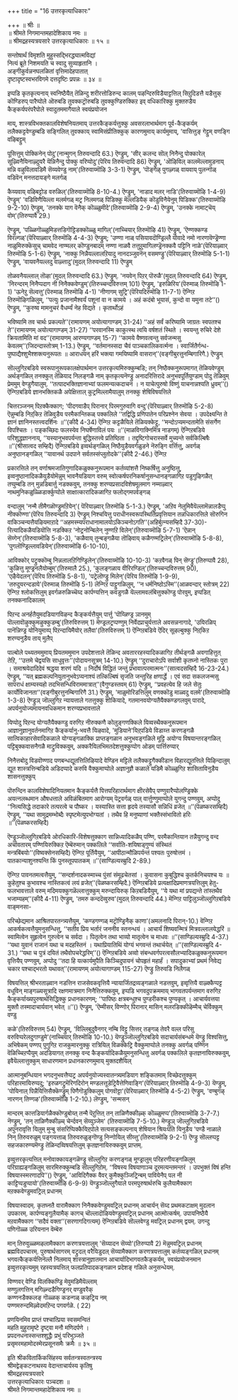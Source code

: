 +++
title = "16 उत्तरकृत्याधिकारः"

+++
॥ श्रीः ॥  
॥ श्रीमते निगमान्तमहादेशिकाय नमः ॥  
॥ श्रीमद्रहस्यत्रयसारे उत्तरकृत्याधिकारः ॥ १५ ॥  
  
  
सन्तोषार्थं विमृशति मुहुस्सद्भिरद्ध्यात्मविद्यां  
नित्यं ब्रूते निशमयति च स्वादु सुव्याहृतानि ।  
अङ्गीकुर्वन्ननघलळितां वृत्तिमादेहपातात्  
दृष्टादृष्टस्वभरविगमे दत्तदृष्टिः प्रपन्नः ॥ ३४ ॥

इप्पडि कृतकृत्यनाय् स्वनिष्ठैयैत् तॆळिन्दु शरीरत्तोडिरुन्द कालम् पऴन्दिरुविडैयाट्टत्तिल् सिऱुदिडत्तै यडैत्तुक् कॊण्डिरुप् पारैप्पोले ऒरुबडि तुवक्कट्रॊरुबडि तुवक्कुण्डिरुक्किऱ इव् वधिकारिक्कु मुक्तरुडैय कैङ्कर्यपरंपरैपोले स्वादुतममागैयाले स्वयंप्रयोजन

माय्, शास्त्रविभक्तकालविशेषनियतमाय् उत्तरकैङ्कर्यत्तुक्कु अवसरलाभार्थमाग पूर्व-कैङ्कर्यम् तलैक्कट्टवेण्डुम्बडि सङ्गिलित् तुवक्काय् स्वामिसंप्रीतिक्कुक् कारणमुमाय् कार्यमुमाय्, 'वासित्तुङ् गेट्टुम् वणङ्गि वऴिबट्टुम्

पूसित्तुम् पोक्किनेन् पोदु'(नान्मुगन् तिरुवन्दादि 63.) ऎण्ड्रुम्, 'सीर् कलन्द सॊल् निनैन्दु पोक्कारेल् सूऴ्विनैयिनाऴ्दुयरै यॆन्निनैन्दु पोक्कु वरिप्पोदु'(पॆरिय तिरुवन्दादि 86) ऎण्ड्रुम्, 'ऒऴिविल् कालमॆल्लामुडनाय् मन्नि वऴुविलावडिमै सॆय्यवेण्डु नाम्'(तिरुवाय्मॊऴि 3-3-1) ऎण्ड्रुम्, 'पॊङ्गेऴ् पुगऴ्गळ् वायवाय् पुलन्गॊळ् वडिवॆन् मनत्तदायङ्गे मलर्गळ्

कैय्यवाय् वऴिबट्टोड वरुळिल्'(तिरुवाय्मॊऴि 8-10-4.) ऎण्ड्रुम्, 'नाडाद मलर् नाडि'(तिरुवाय्मॊऴि 1-4-9) ऎण्ड्रुम्' 'वडिविणैयिल्ला मलर्मगळ् मट्र निलमगळ् पिडिक्कु मॆल्लडियैक् कॊडुविनैयेनुम् पिडिक्क'(तिरुवाय्मॊऴि 9-2-10) ऎण्ड्रुम्, 'तनक्के याग वॆनैक् कॊळ्ळुमीदे'(तिरुवाय्मॊऴि 2-9-4) ऎण्ड्रुम्, 'उनक्के नामाट्चॆय् वोम्'(तिरुप्पावै 29.)

ऎण्ड्रुम्, 'पळ्ळिगॊळ्ळुमिडत्तडिगॊट्टिडक्कॊळ्ळु मागिल्'(नाच्चियार् तिरुमॊऴि 41) ऎण्ड्रुम्, 'ऎण्णक्कण्ड विरल्गळ्'(पॆरियाऴ्वार् तिरुमॊऴि 4-4-3) ऎण्ड्रुम्; 'उण्णा नाळ् पसियावदॊण्ड्रिल्लै योवादे नमो नारणावॆण्ड्रॆण्णा नाळुमिरुक्कॆसुच् चामवेद नाण्मलर् कॊण्डुनबादम् नण्णा नाळवै तत्तुऱुमागिलण्ड्रॆनक्कवै पट्टिनि नाळे'(पॆरियाऴ्वार् तिरुमॊऴि 5-1-6) ऎण्ड्रुम्, 'नाक्कु निन्नैयल्लालऱियादु नानदञ्जुवनॆन् वसमण्ड्रु'(पॆरियाऴ्वार् तिरुमॊऴि 5-1-1) ऎण्ड्रुम्, 'वायवनैयल्लदु वाऴ्त्तादु'(मुदल् तिरुवन्दादि 11) ऎण्ड्रुम्

तोळवनैयल्लाल् तॊऴा'(मुदल् तिरुवन्दादि 63.) ऎण्ड्रुम्. 'नयवेन् पिऱर् पॊरुळै'(मुदल् तिरुवन्दादि 64) ऎण्ड्रुम्, 'निरन्दरम् निनैप्पदाग नी निनैक्कवेण्डुम्'(तिरुच्चन्दविरुत्तम् 101) ऎण्ड्रुम्, 'इरुळिरिय'(पॆरुमाळ् तिरुमॊऴि 1-1) 'ऊनेऱु सॆल्वत्तु'(पॆरुमाळ् तिरुमॊऴि 4-1) 'नीणागम् सुट्रि'(पॆरियदिरुमॊऴि 11-7-1) ऎन्गिऱ तिरुमॊऴिगळिलुम्, ‘‘पत्युः प्रजानामैश्वर्यं पशूनां वा न कामये । अहं कदंबो भूयासं, कुन्दो वा यमुना तटे’’() ऎण्ड्रुम्, ‘‘कुरुष्व मामनुचरं वैधर्म्यं नेह विद्यते । कृतार्थोऽहं

भविष्यामि तव चार्थः प्रकल्पते’’(रामायणम् अयोत्यागाण्डम् 31-24) ‘‘अहं सर्वं करिष्यामि जाग्रतः स्वपतश्च ते’’(रामायणम् अयोत्यागाण्डम् 31-27) ‘‘परवानस्मि काकुत्स्थ त्वयि वर्षशतं स्थिते । स्वयन्तु रुचिरे देशे क्रियतामिति मां वद’’(रामायणम् आरण्यगाण्डम् 15-7) ‘‘कामये वैष्णवत्वन्तु सर्वजन्मसु केवलम्’’(जिदन्दास्तोत्रम् 1-13.) ऎण्ड्रुम्, ‘‘वर्तमानस्सदा चैवं पाञ्चकालिकवर्त्मना । स्वार्जितैर्गन्ध- पुष्पाद्यैश्शुभैश्शक्त्यनुरूपतः ॥ आराधयन् हरिं भक्त्या गमयिष्यामि वासरान्’’(वङ्गीबुरत्तुनम्बिगारिगै.) ऎण्ड्रुम्

सॊल्लुगिऱबडिये स्वरूपानुरूपकालक्षेपार्थमान उत्तरकृत्यमिरुक्कुम्बडि; तन् निष्ठैक्कनुरूपमागत् तॆळियवेण्डुम् अर्थङ्गळिल् तनक्कुत् तॆळियाद निलङ्गळै नाम् कृतकृत्यनॆण्ड्रु अनादरित्तिरादे अनुभवपूर्तियुण्डाम् पोदु तॆळिवुम् प्रेममुम् वेण्डुगैयालुम्. ‘‘तत्पादभक्तिज्ञानाभ्यां फलमन्यत्कदाचन । न याचेत्पुरुषो विष्णुं याचनान्नश्यति ध्रुवम्’’() ऎन्गिऱबडिये ज्ञानभक्तिकळै अपेक्षित्ताल् कुट्रमिल्लामैयालुम् तनक्कु शेषिविषयत्तिले

चित्तरञ्जनम् पिऱक्कैक्काग; 'पीदगवाडैप् पिरानार् पिरमगुरुवागि वन्दु'(पॆरियाऴ्वार् तिरुमॊऴि 5-2-8) ऎन्नुम्बडि निऱ्‌किऱ तॆळिवुडैय परमैकान्तिकळ् पक्कलिले ‘‘तद्विद्धि प्रणिपातेन परिप्रश्नेन सेवया । उपदेक्ष्यन्ति ते ज्ञानं ज्ञानिनस्तत्त्वदर्शिनः ॥’’(कीदै 4-34) ऎन्गिऱ कट्टळैयिले तॆळियक्केट्टु, ‘‘मन्दोऽप्यमन्दतामेति संसर्गेण विपश्चितः । पङ्कच्छिदः फलस्येव निघर्षेणाविलं पयः ॥’’(माळविगाक्निमित्र नाडगम्) ऎन्गिऱबडिये परिशुद्धज्ञाननाय्, ‘‘यस्यानुभवपर्यन्ता बुद्धिस्तत्त्वे प्रतिष्ठिता । तद्दृष्टिगोचरास्सर्वे मुच्यन्ते सर्वकिल्बिषैः ॥’’(श्रीसात्वद सम्हिदै) ऎन्गिऱबडिये इव्वर्थङ्गळिल् निष्ठैयुडैयवर्गळुडने नॆरुङ्गि वर्त्तित्तु, अवर्गळ् अनुष्ठानङ्गळिल् ‘‘यावानर्थ उदपाने सर्वतस्संप्लुतोदके’’(कीदै 2-46.) ऎन्गिऱ

प्रकारत्तिले तन् वर्णाश्रमजातिगुणादिकळुक्कनुरूपमान कर्तव्यांशत्तै निष्कर्षित्तु अनुष्ठित्तु, इव्वनुष्ठानादिकळैयुडैयोमॆन्नुम् भावनैयडियाग वरुम् स्वोत्कर्षपरनिकर्षानुसन्धानङ्गळागिऱ पडुगुऴिगळैत् तप्पुम्बडि तन् मुन्नडिबार्त्तु नडक्कवुम्, तनक्कु शरण्यप्रसादविशेषमूलमाग नम्माऴ्वार् नाथमुनिकळुळ्ळिडार्क्कुप्पोले साक्षात्कारादिकळागिऱ फलोद्गमपर्वङ्गळ्

वन्दालुम् 'नन्मै तीमैगळॊण्ड्रुमऱियेन्'( पॆरियाऴ्वार् तिरुमॊऴि 5-1-3.) ऎण्ड्रुम्, 'अऱिव नेलुमिवैयॆल्लामॆन्नालडैप्पु नीक्कॊण्णा'(पॆरिय तिरुवन्दादि 3) ऎण्ड्रुम् निश्चयित्तु पराधीनस्वरूपस्थितिप्रवृत्तियान तन्नधिकारत्तिले सॊरुगिन वाकिञ्चन्यत्तैयऴियमाऱादे ‘‘अहमस्म्यपराधानामालयोऽकिञ्चनोऽगति’’(अहिर्बुत्न्यसम्हिदै 37-30)-रित्यादिकळैयडियॊत्ति नडक्किऱ 'नोट्रनोन्बिलेन् नुण्णऱि विलेन्'(तिरुवाय्मॊऴि 5-7-1) 'ऎन्नान् सॆय्गेन्'(तिरुवाय्मॊऴि 5-8-3), 'कळैवाय् तुन्बङ्गळैया तॊऴिवाय् कळैगण्मट्रिलेन्'(तिरुवाय्मॊऴि 5-8-8), 'पुगलॊण्ड्रिल्लावडियेन्'(तिरुवाय्मॊऴि 6-10-10),

आविक्कोर् पट्रुक्कॊम्बु निन्नलालऱिगिण्ड्रिलेन्'(तिरुवाय्मॊऴि 10-10-3) 'कऱवैगळ् पिन् सॆण्ड्रु'(तिरुप्पावै 28), 'कुळित्तु मूण्ड्रनलैयोम्बुम्'(तिरुमालै 25.), 'कुलङ्गळाय वीरिरण्डिल्'(तिरुच्चन्दविरुत्तम् 90), 'एऴैयेदलन्'(पॆरिय तिरुमॊऴि 5-8-1), 'पट्रेलॊण्ड्रु मिलेन्'(पॆरिय तिरुमॊऴि 1-9-9), 'तरुदुयरन्दडाये'(पॆरुमाळ् तिरुमॊऴि 5-1) लॆन्गिऱ पाट्टुगळिलुम्, ‘‘न धर्मनिष्ठोऽस्मि’’(आळवन्दार् स्तोत्रम् 22) ऎन्गिऱ श्लोकत्तिलुम् इवर्गळरुळिच्चॆय्द कार्पण्यत्तिन् कवडुगळै यॆल्लामवलंबित्तुक्कॊण्डु पोरवुम्, इप्पडित् तनक्कनादिकालम्

पिऱन्द अनर्हतैयुमदडियागविऴन्द कैङ्कर्यत्तैयुम् पार्त्तु 'पॊय्न्निण्ड्र ञानमुम् पॊल्लावॊऴुक्कुमऴुक्कुडम्बु'(तिरुविरुत्तम् 1) मॆण्ड्रलट्रप्पण्णुम् निर्वेदप्राचुर्यत्ताले अवसन्ननागादे, 'उयिरळिप् पानॆन्निण्ड्र योनियुमाय्प् पिऱन्दायिमैयोर् तलैवा'(तिरुविरुत्तम् 1) ऎन्गिऱबडिये ऎदिर् सूऴल्बुक्कु निऱ्‌किऱ शरण्यनुडैय ताय् मुलैप्

पाल्बोले पथ्यतममुमाय् प्रियतममुमान उपदेशत्ताले तॆळिन्द अवताररहस्यादिकळागिऱ तीर्थङ्गळै अवगाहित्तुत् तेऱि, ‘‘उत्तमे चेद्वयसि साधुवृत्तः’’(पोदायनसूत्रम् 14-10.) ऎण्ड्रुम् ‘‘दुराचारोऽपि सर्वाशी कृतघ्नो नास्तिकः पुरा । समाश्रयेदादिदेवं श्रद्धया शरणं यदि ॥ निर्दोषं विद्धितं जन्तुं प्रभावात्परमात्मनः’’(सात्वदसम्हिदै 16-23-24.) ऎण्ड्रुम्, ‘‘यत् ब्रह्मकल्पनियुतानुभवेऽप्यनाश्यं तत्किल्बिषं सृजति जन्तुरिह क्षणार्द्धे । एवं सदा सकलजन्मसु सापराधं क्षाम्यस्यहो तदभिसन्धिविराममात्रात्’’(वैगुण्डस्तवम् 61) ऎण्ड्रुम्, ‘‘प्रवहत्येव हि जले सेतुः कार्योविजानता’’(वङ्गीबुरत्तुनम्बिगारिगै 31.) ऎण्ड्रुम्, 'माळुमोरिडत्तिलुम् वणक्कॊडु माळ्वदु वलमे'(तिरुवाय्मॊऴि 1-3-8) ऎण्ड्रुञ् जॊल्लुगिऱ न्यायत्ताले गतत्तुक्कु शोकियादे, गतमानवयोग्यतैयैक्कण्डगलवुम् पारादे, अपर्यनुयोज्यमायनवधिकमान शरण्यप्रभावत्ताले

यिप्पोदु पिऱन्द योग्यतैयैक्कण्डु वरुगिऱ नीरुक्कणै कोलुङ्गणक्किले यिव्वस्थैक्कनुरूपमान आज्ञानुज्ञानुवर्तनमागिऱ कैङ्कर्यानु-भवत्तै यिऴवादे, 'मुडियाने'यिऱ्‌पडिये विडाय्त्त करणङ्गळै सात्विकाहारसेवादिकळाले योग्यङ्गळाक्कि प्राप्तङ्गळान अनुभवङ्गळिले मूट्टि अयोग्य विषयान्तरङ्गळिल् पट्टिबुक्कवासनैगळै माट्रुविक्कवुम्, अक्करैयिलभिमतदेशत्तुक्कुप्पोग ओडम् पार्त्तिरुप्पार्

निनैत्तबोदु विडवॊण्णाद पणबन्धद्यूतत्तिलिऴियादे वेण्डिन मट्टिले तलैक्कट्टुगैक्कीडान विहारद्यूतत्तिले यिऴिन्दालुम् द्यूत शास्त्रत्तिन्बडिये अडिदप्पादे करुवि वैक्कुमाप्पोले अज्ञानुज्ञै कळाले यडिमै कॊळ्ळुगिऱ शासिताविनुडैय शासनत्तुक्कुप्

पॊरुन्दिन कालविशेषादिनियतमान कैङ्कर्यत्तै पित्तपरिहारार्थमाग क्षीरसेवैप् पण्णुवारैप्पोलण्ड्रिक्के अयत्नलब्धमान औषधत्ताले अविळंबितमाग आरोग्यम् पॆट्रवर्गळ् पाल् वार्त्तुण्णुमाप्पोले युगन्दु पण्णवुम्, अप्पोदु ‘‘नित्यसिद्धे तदाकारे तत्परत्वे च पौष्कर । यस्यास्ति सत्ता हृदये तस्यासौ सन्निधिं व्रजेत् ॥’’(पॆळष्करसम्हिदै) ऎण्ड्रुम्, ‘‘यथा सामुद्रमम्भोब्दैः स्पृष्टमेत्युपभोग्यतां । तथैव हि मनुष्याणां भक्तैस्संभावितो हरिः ॥’’(पॆळष्करसम्हिदै)

ऎण्ड्रुञ्जॊल्लुगिऱबडिये ओरधिकारि-विशेषत्तुक्काग सान्निध्यादिकळैप् पण्णि, परमैकान्तियान तन्नैयुगन्दु वन्द अर्चावतारम् पण्णियिरुक्किऱ ऎम्बॆरुमान् पक्कलिले ‘‘सर्वाति-शयिषाड्गुण्यं संस्थितं मन्त्रबिंबयोः’’(विष्वक्सेनसम्हिदै) ऎन्गिऱ पूर्तियैयुम्, ‘‘आपीठान्मौळिपर्यन्तं पश्यतः पुरुषोत्तमं । पातकान्याशुनश्यन्ति किं पुनस्तूपपातकम् ॥’’(साण्डिल्यस्म्रुदि 2-89.)

ऎन्गिऱ पावनतमत्वत्तैयुम्, ‘‘सन्दर्शनादकस्माच्च पुंसां संमूढचेतसां । कुवासना कुबुद्धिश्च कुतर्कनिचयश्च यः ॥ कुहेतुश्च कुभावश्च नास्तिकत्वं लयं व्रजेत्’’(पॆळष्करसम्हिदै.) ऎन्गिऱबडिये प्रत्यक्षादिप्रमाणत्रयत्तिलुम् हेतु-फलभावत्ताले वरुम् मदिमयक्कुगळॆल्लात्तुक्कुम् मरुन्दायिरुक् किऱबडियैयुम्, ‘‘ये यथा मां प्रपद्यन्ते तांस्तथैव भजाम्यहम्’’(कीदै 4-11) ऎण्ड्रुम्, 'तमरु कन्ददॆव्वुरुव'(मुदल् तिरुवन्दादि 44.) मॆन्गिऱ पाट्टिलुञ्जॊल्लुगिऱबडिये वाङ्मनसा-

परिच्छेद्यमान आश्रितपारतन्त्र्यत्तैयुम्, 'कण्डगण्गळ् मट्रॊण्ड्रिनैक् काणा'(अमलनादि पिरान्-10.) वॆन्गिऱ आकर्षकत्वत्तैयुमनुसन्धित्तु, ‘‘सतीव प्रिय भर्तारं जननीव स्तनन्धयं । आचार्यं शिष्यवन्मित्रं मित्रवल्लालयेद्धरिं ॥ स्वामित्वेन सुहृत्वेन गुरुत्वेन च सर्वदा । पितृत्वेन तथा भाव्यो मातृत्वेन च माधवः ॥’’(साण्डिल्यस्म्रुदि 4-37.) ‘‘यथा युवानं राजानं यथा च मदहस्तिनं । यथाप्रियातिथिं योग्यं भगवन्तं तथार्चयेत् ॥’’(साण्डिल्यस्म्रुदि 4-31.) ‘‘यथा च पुत्रं दयितं तथैवोपचरेद्धरिम्’’() ऎन्गिऱबडिये अव्वो संबन्धवर्गपरत्वसौलभ्यादिकळुक्कनुरूपमान वृत्तियैप् पण्णवुम्, अप्पोदु ‘‘तदा हि यत्कार्यमुपैति किञ्चिदुपायनं चोपहृतं महार्हं । सपादुकाभ्यां प्रथमं निवेद्य चकार पश्चाद्भरतो यथावत्’’(रामायणम् अयोत्यागाण्डम् 115-27) ऎण्ड्रु तिरुवडि निलैगळ्

विषयत्तिल् श्रीभरताऴ्वान नडत्तिन राजसेवकवृत्तियै न्यायार्जितद्रव्यङ्गळाले नडत्तवुम्, इव्वृत्तियै वाऴ्क्कैप्पट्ट वधूविन् माङ्गळ्यसूत्रादि रक्षणमात्रमाग निनैत्तिरुक्कवुम्, इप्पडि भगवदुपक्रममाय् भागवतपर्यन्तमाग वरुगिऱ कैङ्कर्याख्यपुरुषार्थसिद्धिक्कु प्रधानकारणम्; ‘‘पापिष्ठः क्षत्रबन्धुश्च पुण्डरीकश्च पुण्यकृत् । आचार्यवत्तया मुक्तौ तस्मादाचार्यवान् भवेत् ॥’’() ऎण्ड्रुम्, 'ऎम्मीसर् विण्णोर् पिरानार् मासिन् मलरडिक्कीऴॆम्मैच् चेर्विक्कुम् वण्डु

कळे'(तिरुविरुत्तम् 54) ऎण्ड्रुम्, 'विल्लिबुदुवैनगर् नम्बि विट्टु सित्तर् तङ्गळ् तेवरै वल्ल परिसु वरुविप्परेलदुगाण्डुमे'(नाच्चियार् तिरुमॊऴि 10-10.) यॆण्ड्रुञ्जॊल्लुगिऱबडिये सदाचार्यसंबन्धमे यॆण्ड्रु विश्वसित्तु, अभिषेकम् पण्णप् पुगुगिऱ राजकुमारनुक्कु रात्रियिल् विळक्केट्रि वैक्कुमाप्पोले तनक्कु अवर्गळ् पण्णिन वॆळिच्चिऱप्पैयुम् अदडियागत् तनक्कु वन्द कैङ्कर्यादिकळैयुमनुसन्धित्तु अवर्गळ् पक्कलिले कृतज्ञनायिरुक्कवुम्, इवैयॆल्लात्तुक्कुम् साधारणमान प्रधानकारणमुमाय् मुक्तदशैयिल्

आत्मानुबन्धियान भगदनुभवत्तैप्पट्र अपर्यनुयोज्यस्वातन्त्र्यमडियाग शङ्कितमाम् विच्छेदत्तुक्कुम् परिहारमायिरुप्पदु; 'इरुळगट्रुमॆरिगदिरोन् मण्डलत्तूडेट्रिवैत्तेणिवाङ्गि'(पॆरियाऴ्वार् तिरुमॊऴि 4-9-3) यॆण्ड्रुम्, 'पोयिनाल् पिन्नैयित्तिसैक्कॆण्ड्रुम् पिणैगॊडुक्किलुम् पोगवॊट्टा'(पॆरियाऴ्वार् तिरुमॊऴि 4-5-2) ऎण्ड्रुम्, 'वण्बुगऴ् नारणन् तिण्गऴ'(तिरुवाय्मॊऴि 1-2-10.) लॆण्ड्रुम्, 'सन्मसन्

मान्दरम् कात्तडियार्गळैक्कॊण्डुबोय्त् तन्मै पॆऱुत्तित् तन् ताळिणैक्कीऴ्क् कॊळ्ळुमप्प'(तिरुवाय्मॊऴि 3-7-7.) नॆण्ड्रुम्, 'तन् ताळिणैक्कीऴ्च् चेर्न्दवन् सॆय्युञ्जेम' (तिरुवाय्मॊऴि 7-5-10.) मॆण्ड्रुञ् जॊल्लुगिऱबडिये अपुनरावृत्ति यिलुम् मुन्बु संसरिप्पिक्कैयिऱ्‌पोले सत्यसङ्कल्पनाय् शेषियान श्रियःपति यिनुडैय 'पण्डै नाळाले निन् तिरुवरुळुम् पङ्गयत्ताळ् तिरुवरुळुङ्गॊण्डु निन्गोयिल् सीय्त्तु'(तिरुवाय्मॊऴि 9-2-1) ऎण्ड्रु सॊल्लप्पट्ट सहजकारुण्यमॆण्ड्रु तॆळिन्दव्विषयत्तिलुम् कृतज्ञनायिरुक्कवुम् प्राप्तम्.

इव्वुत्तरकृत्यत्तिल् मनोवाक्कायङ्गळॆण्ड्रु सॊल्लुगिऱ करणङ्गळ् मूण्ड्रालुम् परिहरणीयङ्गळिलुम् परिग्राह्यङ्गळिलुम् सारमिरुक्कुम्बडि सॊल्लुगिऱोम्. ‘‘विषस्य विषयाणाञ्च दूरमत्यन्तमन्तरं । उपभुक्तं विषं हन्ति विषयास्स्मरणादपि’’() ऎण्ड्रुम्, 'आविदिगैक्क वैवर् कुमैक्कुञ्जिट्रिन्बम् पावियेनैप् पल नी काट्टिप्पडुप्पायो'(तिरुवाय्मॊऴि 6-9-9) यॆण्ड्रुञ्जॊल्लुगैयाले परमपुरुषार्थरुचि कुलैयामैक्काग मऱक्कवेण्डुमवट्रिल् प्रधानम्

विषयास्वादम्. कृतघ्नतै वारामैक्काग निनैक्कवेण्डुमवट्रिल् प्रधानम् आचार्यन् सॆय्द प्रथमकटाक्षम् मुदलान उपकारम्. कार्पण्यङ्गुलैयामैक् कागच् चॊल्लादॊऴियवेण्डुमवट्रिल् प्रधानम् आत्मोत्कर्षम्. उपायनिष्ठैयै मऱवामैक्काग ‘‘सदैवं वक्ता’’(सरणागदिगत्यम्) ऎन्गिऱबडिये सॊल्लवेण्डु मवट्रिल् प्रधानम् द्वयम्. उगन्दु पणिगॊळ्ळ उरियनान वॆम्बॆरु

मान् तिरुवुळ्ळमऴलामैक्काग करणत्रयत्तालुम् 'सॆय्यादन सॆय्यो'(तिरुप्पावै 2) मॆन्नुमवट्रिल् प्रधानम् ब्रह्मविदपचारम्. पुरुषार्थसागरम् वट्रुदल् वरैयिडुदल् सॆय्यामैक्काग करणत्रयत्तालुम् कर्तव्यङ्गळिल् प्रधानम् भगवत्कैङ्कर्यत्तिनॆल्लै निलमाय् शास्त्रानुज्ञातमान आचार्यादिभागवतकैङ्कर्यम्, स्वयंप्रयोजनमान इव्वुत्तरकृत्यमुम् रहस्यत्रयत्तिल् फलप्रतिपादकङ्गळान प्रदेशङ् गळिले अनुसन्धेयम्.

विण्णवर् वेण्डि विलक्किण्ड्रि मेवुमडिमैयॆल्लाम्  
 मण्णुलगत्तिन् मगिऴ्न्दडैगिण्ड्रनर् वण्डुवरैक्  
 कण्णनडैक्कलङ् गॊळ्ळक् कडन्गळ् कऴट्रिय नम्  
 पण्णमरुन्दमिऴ्वेदमऱिन्द पगवर्गळे. ( 22)  
  
प्रणयिनमिव प्राप्तं पश्चात्प्रिया स्वसमन्वितं  
महति मुहुरामृष्टे दृष्ट्वा मनौ मणिदर्पणे ।  
प्रपदनधनास्सन्तश्शुद्धैः प्रभुं परिभुञ्जते  
प्रसृमरमहामोदस्मेरप्रसूनसमैः क्रमैः ॥ ३५ ॥  
  
इति श्रीकवितार्किकसिंहस्य सर्वतन्त्रस्वतन्त्रस्य  
श्रीमद्वेङ्कटनाथस्य वेदान्ताचार्यस्य कृतिषु  
श्रीमद्रहस्यत्रयसारे  
उत्तरकृत्याधिकारः पञ्चदशः ॥  
श्रीमते निगमान्तमहादेशिकाय नमः ॥
